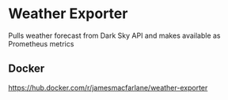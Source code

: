 # Weather Exporter
Pulls weather forecast from Dark Sky API and makes available as Prometheus
metrics

## Docker
https://hub.docker.com/r/jamesmacfarlane/weather-exporter

